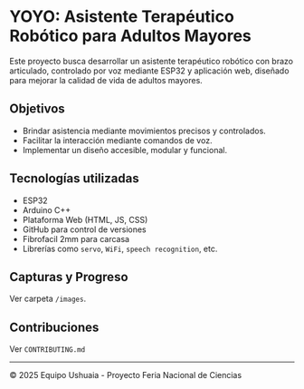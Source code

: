 # YOYO: Asistente Terapéutico Robótico para Adultos Mayores

Este proyecto busca desarrollar un asistente terapéutico robótico con brazo articulado, controlado por voz mediante ESP32 y aplicación web, diseñado para mejorar la calidad de vida de adultos mayores.

## Objetivos
- Brindar asistencia mediante movimientos precisos y controlados.
- Facilitar la interacción mediante comandos de voz.
- Implementar un diseño accesible, modular y funcional.

## Tecnologías utilizadas
- ESP32
- Arduino C++
- Plataforma Web (HTML, JS, CSS)
- GitHub para control de versiones
- Fibrofacil 2mm para carcasa
- Librerías como `servo`, `WiFi`, `speech recognition`, etc.

## Capturas y Progreso
Ver carpeta `/images`.

## Contribuciones
Ver `CONTRIBUTING.md`

---

© 2025 Equipo Ushuaia - Proyecto Feria Nacional de Ciencias

